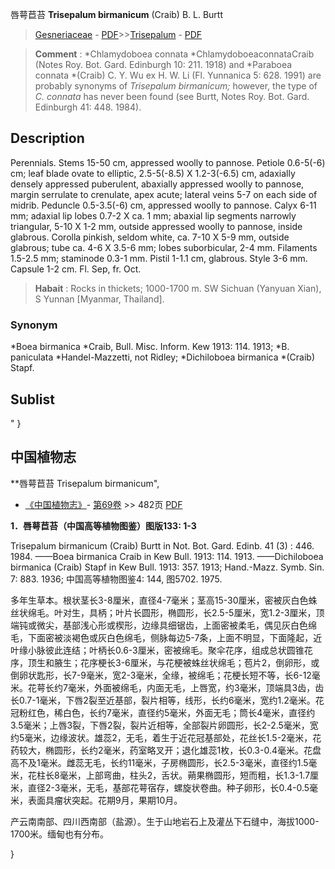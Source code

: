 唇萼苣苔 **Trisepalum birmanicum** (Craib) B. L. Burtt

> [Gesneriaceae](http://www.iplant.cn/info/Gesneriaceae?t=foc) - [PDF](http://www.iplant.cn/foc/pdf/Gesneriaceae.pdf)>>[Trisepalum](http://www.iplant.cn/info/Trisepalum?t=foc) - [PDF](http://www.iplant.cn/foc/pdf/Trisepalum.pdf)

> **Comment** : 
> *Chlamydoboea connata *ChlamydoboeaconnataCraib (Notes Roy. Bot. Gard. Edinburgh 10: 211. 1918) and *Paraboea connata *(Craib) C. Y. Wu ex H. W. Li (Fl. Yunnanica 5: 628. 1991) are probably synonyms of *Trisepalum birmanicum;* however, the type of *C. connata* has never been found (see Burtt, Notes Roy. Bot. Gard. Edinburgh 41: 448. 1984).

## Description

Perennials. Stems 15-50 cm, appressed woolly to pannose. Petiole 0.6-5(-6) cm; leaf blade ovate to elliptic, 2.5-5(-8.5) X 1.2-3(-6.5) cm, adaxially densely appressed puberulent, abaxially appressed woolly to pannose, margin serrulate to crenulate, apex acute; lateral veins 5-7 on each side of midrib. Peduncle 0.5-3.5(-6) cm, appressed woolly to pannose. Calyx 6-11 mm; adaxial lip lobes 0.7-2 X ca. 1 mm; abaxial lip segments narrowly triangular, 5-10 X 1-2 mm, outside appressed woolly to pannose, inside glabrous. Corolla pinkish, seldom white, ca. 7-10 X 5-9 mm, outside glabrous; tube ca. 4-6 X 3.5-6 mm; lobes suborbicular, 2-4 mm. Filaments 1.5-2.5 mm; staminode 0.3-1 mm. Pistil 1-1.1 cm, glabrous. Style 3-6 mm. Capsule 1-2 cm. Fl. Sep, fr. Oct.

> **Habait** : 
> Rocks in thickets; 1000-1700 m. SW Sichuan (Yanyuan Xian), S Yunnan [Myanmar, Thailand].

### Synonym
*Boea birmanica *Craib, Bull. Misc. Inform. Kew 1913: 114. 1913; *B. paniculata *Handel-Mazzetti, not Ridley; *Dichiloboea birmanica *(Craib) Stapf.

## Sublist
"
}
## 中国植物志

**唇萼苣苔 Trisepalum birmanicum",

* [《中国植物志》](http://www.iplant.cn/frps)- [第69卷](http://www.iplant.cn/frps/vol/69) >> 482页 [PDF](http://www.iplant.cn/frps/pdf/69/482.pdf)

**1．唇萼苣苔（中国高等植物图鉴）图版133: 1-3**

Trisepalum birmanicum (Craib) Burtt in Not. Bot. Gard. Edinb. 41 (3) : 446. 1984. ——Boea birmanica Craib in Kew Bull. 1913: 114. 1913. ——Dichiloboea birmanica (Craib) Stapf in Kew Bull. 1913: 357. 1913; Hand.-Mazz. Symb. Sin. 7: 883. 1936; 中国高等植物图鉴4: 144, 图5702. 1975.

多年生草本。根状茎长3-8厘米，直径4-7毫米；茎高15-30厘米，密被灰白色蛛丝状绵毛。叶对生，具柄；叶片长圆形，椭圆形，长2.5-5厘米，宽1.2-3厘米，顶端钝或微尖，基部浅心形或楔形，边缘具细锯齿，上面密被柔毛，偶见灰白色绵毛，下面密被淡褐色或灰白色绵毛，侧脉每边5-7条，上面不明显，下面隆起，近叶缘小脉彼此连结；叶柄长0.6-3厘米，密被绵毛。聚伞花序，组成总状圆锥花序，顶生和腋生；花序梗长3-6厘米，与花梗被蛛丝状绵毛；苞片2，倒卵形，或倒卵状匙形，长7-9毫米，宽2-3毫米，全缘，被绵毛；花梗长短不等，长6-12毫米。花萼长约7毫米，外面被绵毛，内面无毛，上唇宽，约3毫米，顶端具3齿，齿长0.7-1毫米，下唇2裂至近基部，裂片相等，线形，长约6毫米，宽约1.2毫米。花冠粉红色，稀白色，长约7毫米，直径约5毫米，外面无毛；筒长4毫米，直径约3.5毫米；上唇3裂，下唇2裂，裂片近相等，全部裂片卵圆形，长2-2.5毫米，宽约5毫米，边缘波状。雄蕊2，无毛，着生于近花冠基部处，花丝长1.5-2毫米，花药较大，椭圆形，长约2毫米，药室略叉开；退化雄蕊1枚，长0.3-0.4毫米。花盘高不及1毫米。雌蕊无毛，长约11毫米，子房椭圆形，长2.5-3毫米，直径约1.5毫米，花柱长8毫米，上部弯曲，柱头2，舌状。蒴果椭圆形，短而粗，长1.3-1.7厘米，直径2-3毫米，无毛，基部花萼宿存，螺旋状卷曲。种子卵形，长0.4-0.5毫米，表面具瘤状突起。花期9月，果期10月。

产云南南部、四川西南部（盐源）。生于山地岩石上及灌丛下石缝中，海拔1000-1700米。缅甸也有分布。

}